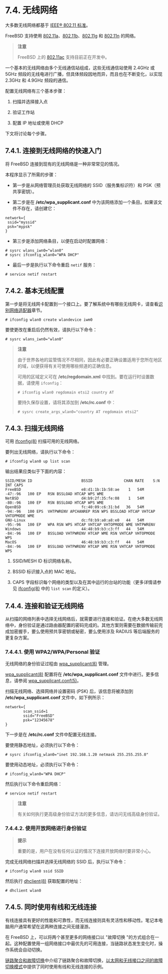 # 7.4. 无线网络

大多数无线网络都基于 [IEEE® 802.11 标准](https://en.wikipedia.org/wiki/IEEE_802.11)。

FreeBSD 支持使用 [802.11a](https://en.wikipedia.org/wiki/IEEE_802.11a-1999)、[802.11b](https://en.wikipedia.org/wiki/IEEE_802.11b-1999)、[802.11g](https://en.wikipedia.org/wiki/IEEE_802.11g-2003) 和 [802.11n](https://en.wikipedia.org/wiki/IEEE_802.11n-2009) 的网络。

> **注意**
>
> FreeBSD 上的 [802.11ac](https://en.wikipedia.org/wiki/IEEE_802.11ac-2013) 支持目前正在开发中。

一个基本的无线网络由多个无线通信站组成，这些无线通信站使用 2.4GHz 或 5GHz 频段的无线电进行广播，但具体频段因地而异，而且也在不断变化，以实现 2.3GHz 和 4.9GHz 频段的通信。

配置无线网络有三个基本步骤：

1. 扫描并选择接入点

2. 验证工作站

3. 配置 IP 地址或使用 DHCP

下文将讨论每个步骤。

## 7.4.1. 连接到无线网络的快速入门

将 FreeBSD 连接到现有的无线网络是一种非常常见的情况。

本程序显示了所需的步骤：

- 第一步是从网络管理员处获取无线网络的 SSID（服务集标识符）和 PSK（预共享密钥）。

- 第二步是在 **/etc/wpa_supplicant.conf** 中为该网络添加一个条目。如果该文件不存在，请创建它：

```
network={
 ssid="myssid" 
 psk="mypsk" 
}
```

- 第三步是添加网络条目，以便在启动时配置网络：

```
# sysrc wlans_iwn0="wlan0"
# sysrc ifconfig_wlan0="WPA DHCP"
```

- 最后一步是执行以下命令重启 `netif` 服务：

```
# service netif restart
```

## 7.4.2. 基本无线配置

第一步是将无线网卡配置到一个接口上。要了解系统中有哪些无线网卡，请查看[识别网络适配器](https://docs.freebsd.org/en/books/handbook/network/#config-identify-network-adapter)章节。

```
# ifconfig wlan0 create wlandevice iwm0
```

要使更改在重启后仍然有效，请执行以下命令：

```
# sysrc wlans_iwn0="wlan0"
```

> **注意**
>
> 由于世界各地的监管情况不尽相同，因此有必要正确设置适用于您所在地区的域，以便获得有关可使用哪些频道的正确信息。
>
> 可用的区域定义可在 **/etc/regdomain.xml** 中找到。要在运行时设置数据，请使用 `ifconfig`：
>
> ```
> # ifconfig wlan0 regdomain etsi2 country AT
> ```
>
> 要持久保存设置，请将其添加到 **/etc/rc.conf** 中：
>
> ```
> # sysrc create_args_wlan0="country AT regdomain etsi2"
> ```

## 7.4.3. 扫描无线网络

可用 [ifconfig(8)](https://man.freebsd.org/cgi/man.cgi?query=ifconfig&sektion=8&format=html) 扫描可用的无线网络。

要列出无线网络，请执行以下命令：

```
# ifconfig wlan0 up list scan
```

输出结果应类似于下面的内容：

```
SSID/MESH ID                      BSSID              CHAN RATE    S:N     INT CAPS
FreeBSD                           e8:d1:1b:1b:58:ae    1   54M  -47:-96   100 EP   RSN BSSLOAD HTCAP WPS WME
NetBSD                            d4:b9:2f:35:fe:08    1   54M  -80:-96   100 EP   RSN BSSLOAD HTCAP WPS WME
OpenBSD                           fc:40:09:c6:31:bd   36   54M  -94:-96   100 EPS  VHTPWRENV APCHANREP RSN WPS BSSLOAD HTCAP VHTCAP VHTOPMODE WME
GNU-Linux                         dc:f8:b9:a0:a8:e0   44   54M  -95:-96   100 EP   WPA RSN WPS HTCAP VHTCAP VHTOPMODE WME VHTPWRENV
Windows                           44:48:b9:b3:c3:ff   44   54M  -84:-96   100 EP   BSSLOAD VHTPWRENV HTCAP WME RSN VHTCAP VHTOPMODE WPS
MacOS                             46:48:b9:b3:c3:ff   44   54M  -84:-96   100 EP   BSSLOAD VHTPWRENV HTCAP WME RSN VHTCAP VHTOPMODE WPS
```

1. SSID/MESH ID 标识网络名称。

2. BSSID 标识接入点的 MAC 地址。

3. CAPS 字段标识每个网络的类型以及在其中运行的台站的功能（更多详情请参见 [ifconfig(8)](https://man.freebsd.org/cgi/man.cgi?query=ifconfig&sektion=8&format=html) 中的 `list scan` 的定义）。

## 7.4.4. 连接和验证无线网络

从扫描的网络列表中选择无线网络后，就需要进行连接和验证。在绝大多数无线网络中，身份验证是通过路由器配置的密码完成的。其他方案则需要在数据传输前完成加密握手，要么使用预共享密钥或秘密，要么使用涉及 RADIUS 等后端服务的更复杂方案。

### 7.4.4.1. 使用 WPA2/WPA/Personal 验证

无线网络的身份验证过程由 [wpa_supplicant(8)](https://man.freebsd.org/cgi/man.cgi?query=wpa_supplicant&sektion=8&format=html) 管理。

[wpa_supplicant(8)](https://man.freebsd.org/cgi/man.cgi?query=wpa_supplicant&sektion=8&format=html) 配置将在 **/etc/wpa_supplicant.conf** 文件中进行。更多信息，请参阅 [wpa_supplicant.conf(5)](https://man.freebsd.org/cgi/man.cgi?query=wpa_supplicant.conf&sektion=5&format=html)。

扫描无线网络、选择网络并设置密码 (PSK) 后，该信息将被添加到 **/etc/wpa_supplicant.conf** 文件中，如下例所示：

```
network={
        scan_ssid=1 
        ssid="FreeBSD" 
        psk="12345678" 
}
```

下一步是在 **/etc/rc.conf** 文件中配置无线连接。

要使用静态地址，必须执行以下命令：

```
# sysrc ifconfig_wlan0="inet 192.168.1.20 netmask 255.255.255.0"
```

要使用动态地址，必须执行以下命令：

```
# ifconfig_wlan0="WPA DHCP"
```

然后执行以下命令重启网络：

```
# service netif restart
```

> **注意**
>
> 有关如何执行更高级身份验证方法的更多信息，请访问无线高级身份验证。

### 7.4.4.2. 使用开放网络进行身份验证

> **提示**
>
> 重要的是，用户在没有任何认证的情况下连接开放网络时要非常小心。

完成无线网络扫描并选择无线网络的 SSID 后，执行以下命令：

```
# ifconfig wlan0 ssid SSID
```

然后执行 [dhclient(8)](https://man.freebsd.org/cgi/man.cgi?query=dhclient&sektion=8&format=html) 获取配置的地址：

```
# dhclient wlan0
```

## 7.4.5. 同时使用有线和无线连接

有线连接具有更好的性能和可靠性，而无线连接则具有灵活性和移动性。笔记本电脑用户通常希望在这两种连接之间无缝漫游。

在 FreeBSD 上，可以将两个甚至更多的网络接口以 "故障切换 "的方式组合在一起。这种配置使用一组网络接口中最优先的可用连接，当链路状态发生变化时，操作系统会自动切换。

[链路聚合和故障切换](https://docs.freebsd.org/en/books/handbook/advanced-networking/#network-aggregation)中介绍了链路聚合和故障切换，[以太网和无线接口之间的故障切换模式](https://docs.freebsd.org/en/books/handbook/advanced-networking/#networking-lagg-wired-and-wireless)中提供了同时使用有线和无线连接的示例。